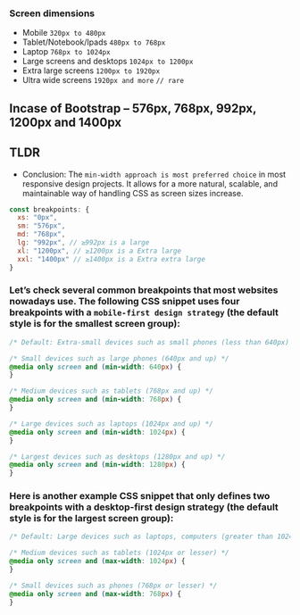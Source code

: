 ### Screen dimensions

- Mobile `320px to 480px`
- Tablet/Notebook/Ipads `480px to 768px`
- Laptop `768px to 1024px`
- Large screens and desktops `1024px to 1200px`
- Extra large screens `1200px to 1920px`
- Ultra wide screens `1920px and more` `// rare`

## Incase of Bootstrap – 576px, 768px, 992px, 1200px and 1400px

## TLDR

- Conclusion:
  The `min-width approach is most preferred choice` in most responsive design projects. It allows for a more natural, scalable, and maintainable way of handling CSS as screen sizes increase.

```js
const breakpoints: {
  xs: "0px",
  sm: "576px",
  md: "768px",
  lg: "992px", // ≥992px is a large
  xl: "1200px", // ≥1200px is a Extra large
  xxl: "1400px" // ≥1400px is a Extra extra large
}
```

### Let’s check several common breakpoints that most websites nowadays use. The following CSS snippet uses four breakpoints with a `mobile-first design strategy` (the default style is for the smallest screen group):

```css
/* Default: Extra-small devices such as small phones (less than 640px) */

/* Small devices such as large phones (640px and up) */
@media only screen and (min-width: 640px) {
}

/* Medium devices such as tablets (768px and up) */
@media only screen and (min-width: 768px) {
}

/* Large devices such as laptops (1024px and up) */
@media only screen and (min-width: 1024px) {
}

/* Largest devices such as desktops (1280px and up) */
@media only screen and (min-width: 1280px) {
}
```

### Here is another example CSS snippet that only defines two breakpoints with a desktop-first design strategy (the default style is for the largest screen group):

```css
/* Default: Large devices such as laptops, computers (greater than 1024px) *

/* Medium devices such as tablets (1024px or lesser) */
@media only screen and (max-width: 1024px) {
}

/* Small devices such as phones (768px or lesser) */
@media only screen and (max-width: 768px) {
}
```
